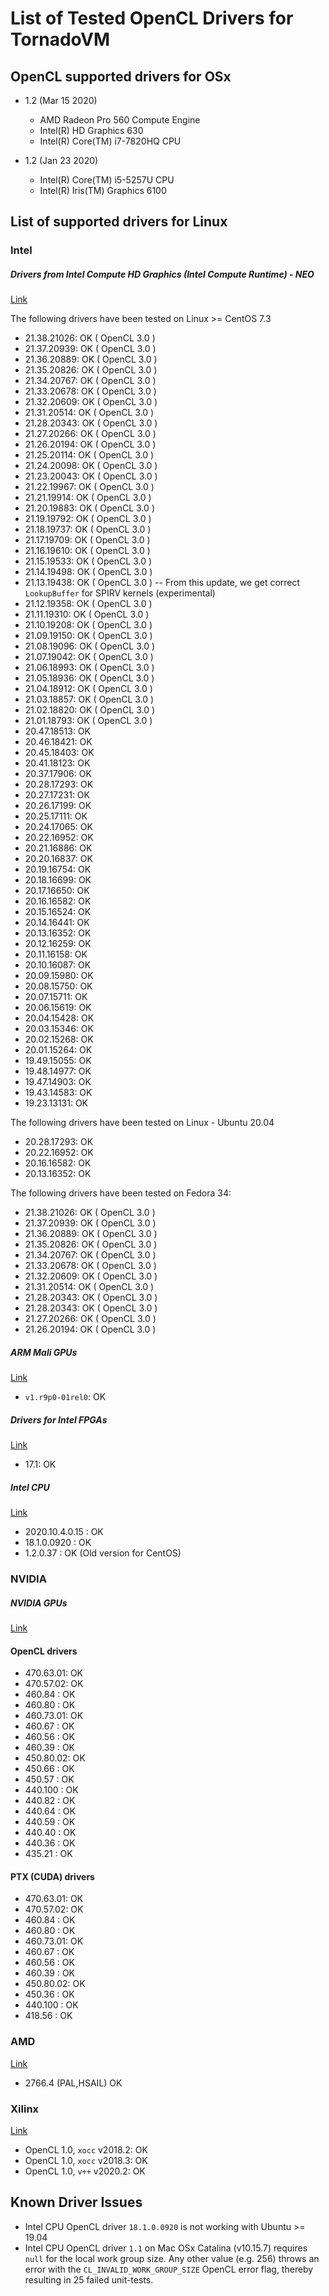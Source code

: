 # List of Tested OpenCL Drivers for TornadoVM

## OpenCL supported drivers for OSx

* 1.2 (Mar 15 2020)
  * AMD Radeon Pro 560 Compute Engine
  * Intel(R) HD Graphics 630
  * Intel(R) Core(TM) i7-7820HQ CPU

* 1.2 (Jan 23 2020)
   * Intel(R) Core(TM) i5-5257U CPU
   * Intel(R) Iris(TM) Graphics 6100
 
## List of supported drivers for Linux

### Intel

##### Drivers from Intel Compute HD Graphics (Intel Compute Runtime) - NEO

[Link](https://github.com/intel/compute-runtime/releases)

The following drivers have been tested on Linux >= CentOS 7.3 

* 21.38.21026: OK  ( OpenCL 3.0 )
* 21.37.20939: OK  ( OpenCL 3.0 )
* 21.36.20889: OK  ( OpenCL 3.0 )
* 21.35.20826: OK  ( OpenCL 3.0 )
* 21.34.20767: OK  ( OpenCL 3.0 )
* 21.33.20678: OK  ( OpenCL 3.0 ) 
* 21.32.20609: OK  ( OpenCL 3.0 )
* 21.31.20514: OK  ( OpenCL 3.0 )
* 21.28.20343: OK  ( OpenCL 3.0 )
* 21.27.20266: OK  ( OpenCL 3.0 )
* 21.26.20194: OK  ( OpenCL 3.0 )
* 21.25.20114: OK  ( OpenCL 3.0 )
* 21.24.20098: OK  ( OpenCL 3.0 )
* 21.23.20043: OK  ( OpenCL 3.0 )
* 21.22.19967: OK  ( OpenCL 3.0 )
* 21.21.19914: OK  ( OpenCL 3.0 )
* 21.20.19883: OK  ( OpenCL 3.0 )
* 21.19.19792: OK  ( OpenCL 3.0 )
* 21.18.19737: OK  ( OpenCL 3.0 )
* 21.17.19709: OK  ( OpenCL 3.0 )
* 21.16.19610: OK  ( OpenCL 3.0 )
* 21.15.19533: OK  ( OpenCL 3.0 )
* 21.14.19498: OK  ( OpenCL 3.0 )
* 21.13.19438: OK  ( OpenCL 3.0 )  -- From this update, we get correct `LookupBuffer` for SPIRV kernels (experimental)
* 21.12.19358: OK  ( OpenCL 3.0 )
* 21.11.19310: OK  ( OpenCL 3.0 )
* 21.10.19208: OK  ( OpenCL 3.0 )
* 21.09.19150: OK  ( OpenCL 3.0 )
* 21.08.19096: OK  ( OpenCL 3.0 )
* 21.07.19042: OK  ( OpenCL 3.0 )
* 21.06.18993: OK  ( OpenCL 3.0 )
* 21.05.18936: OK  ( OpenCL 3.0 )
* 21.04.18912: OK  ( OpenCL 3.0 )
* 21.03.18857: OK  ( OpenCL 3.0 )
* 21.02.18820: OK  ( OpenCL 3.0 )
* 21.01.18793: OK  ( OpenCL 3.0 )
* 20.47.18513: OK
* 20.46.18421: OK
* 20.45.18403: OK
* 20.41.18123: OK
* 20.37.17906: OK
* 20.28.17293: OK
* 20.27.17231: OK
* 20.26.17199: OK
* 20.25.17111: OK
* 20.24.17065: OK
* 20.22.16952: OK
* 20.21.16886: OK
* 20.20.16837: OK
* 20.19.16754: OK
* 20.18.16699: OK
* 20.17.16650: OK
* 20.16.16582: OK
* 20.15.16524: OK
* 20.14.16441: OK
* 20.13.16352: OK
* 20.12.16259: OK
* 20.11.16158: OK
* 20.10.16087: OK
* 20.09.15980: OK
* 20.08.15750: OK
* 20.07.15711: OK
* 20.06.15619: OK
* 20.04.15428: OK
* 20.03.15346: OK
* 20.02.15268: OK
* 20.01.15264: OK
* 19.49.15055: OK
* 19.48.14977: OK
* 19.47.14903: OK
* 19.43.14583: OK
* 19.23.13131: OK

The following drivers have been tested on Linux - Ubuntu 20.04

* 20.28.17293: OK
* 20.22.16952: OK
* 20.16.16582: OK
* 20.13.16352: OK


The following drivers have been tested on Fedora 34:

* 21.38.21026: OK  ( OpenCL 3.0 )
* 21.37.20939: OK  ( OpenCL 3.0 )
* 21.36.20889: OK  ( OpenCL 3.0 )
* 21.35.20826: OK  ( OpenCL 3.0 )
* 21.34.20767: OK  ( OpenCL 3.0 )
* 21.33.20678: OK  ( OpenCL 3.0 ) 
* 21.32.20609: OK  ( OpenCL 3.0 )
* 21.31.20514: OK  ( OpenCL 3.0 )
* 21.28.20343: OK  ( OpenCL 3.0 )
* 21.28.20343: OK  ( OpenCL 3.0 )
* 21.27.20266: OK  ( OpenCL 3.0 )
* 21.26.20194: OK  ( OpenCL 3.0 )


##### ARM Mali GPUs

[Link](https://developer.arm.com/tools-and-software/graphics-and-gaming/mali-drivers/bifrost-kernel)

* `v1.r9p0-01rel0`: OK

##### Drivers for Intel FPGAs

[Link](http://fpgasoftware.intel.com/17.1/?edition=lite)

* 17.1: OK

##### Intel CPU

[Link](https://software.intel.com/en-us/articles/opencl-drivers)

* 2020.10.4.0.15 : OK
* 18.1.0.0920    : OK 
* 1.2.0.37       : OK (Old version for CentOS)

### NVIDIA

##### NVIDIA GPUs

[Link](https://www.nvidia.com/Download/index.aspx?lang=en-us)

#### OpenCL drivers

* 470.63.01: OK
* 470.57.02: OK
* 460.84   : OK
* 460.80   : OK
* 460.73.01: OK
* 460.67   : OK
* 460.56   : OK
* 460.39   : OK
* 450.80.02: OK
* 450.66   : OK
* 450.57   : OK
* 440.100  : OK
* 440.82   : OK
* 440.64   : OK
* 440.59   : OK
* 440.40   : OK
* 440.36   : OK
* 435.21   : OK

#### PTX (CUDA) drivers

* 470.63.01: OK
* 470.57.02: OK
* 460.84   : OK
* 460.80   : OK
* 460.73.01: OK
* 460.67   : OK
* 460.56   : OK
* 460.39   : OK
* 450.80.02: OK
* 450.36   : OK
* 440.100  : OK
* 418.56   : OK

### AMD

[Link](https://www.amd.com/en/support)

* 2766.4 (PAL,HSAIL) OK

### Xilinx

[Link](https://www.xilinx.com/products/design-tools/software-zone/sdaccel.html)

* OpenCL 1.0, `xocc` v2018.2:  OK
* OpenCL 1.0, `xocc` v2018.3:  OK
* OpenCL 1.0, `v++`  v2020.2:  OK

## Known Driver Issues

* Intel CPU OpenCL driver `18.1.0.0920` is not working with Ubuntu >= 19.04
* Intel CPU OpenCL driver `1.1` on Mac OSx Catalina (v10.15.7) requires `null` for the local work group size. Any other value (e.g. 256) throws an error with the `CL_INVALID_WORK_GROUP_SIZE` OpenCL error flag, thereby resulting in 25 failed unit-tests.
